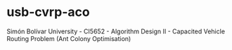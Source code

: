 # usb-cvrp-aco
Simón Bolívar University - CI5652 - Algorithm Design II - Capacited Vehicle Routing Problem (Ant Colony Optimisation)
